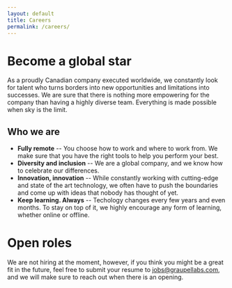 ```yaml
---
layout: default
title: Careers
permalink: /careers/
---
```


# Become a global star

As a proudly Canadian company executed worldwide, we constantly look for talent who turns borders into new opportunities and limitations into successes. We are sure that there is nothing more empowering for the company than having a highly diverse team. Everything is made possible when sky is the limit.

## Who we are

- **Fully remote** -- You choose how to work and where to work from. We make sure that you have the right tools to help you perform your best.
- **Diversity and inclusion** -- We are a global company, and we know how to celebrate our differences.
- **Innovation, innovation** -- While constantly working with cutting-edge and state of the art technology, we often have to push the boundaries and come up with ideas that nobody has thought of yet.
- **Keep learning. Always** -- Techology changes every few years and even months. To stay on top of it, we highly encourage any form of learning, whether online or offline.


# Open roles

We are not hiring at the moment, however, if you think you might be a great fit in the future, feel free to submit your resume to [jobs@graupellabs.com](mailto:jobs@graupellabs.com), and we will make sure to reach out when there is an opening.
